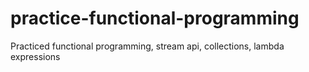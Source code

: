 # practice-functional-programming
Practiced functional programming, stream api, collections, lambda expressions

